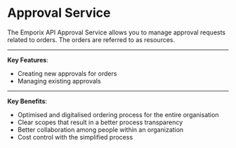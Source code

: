# Approval Service

The Emporix API Approval Service allows you to manage approval requests related to orders. The orders are referred to as resources.
***

**Key Features**:
* Creating new approvals for orders
* Managing existing approvals

***

**Key Benefits**:
* Optimised and digitalised ordering process for the entire organisation
* Clear scopes that result in a better process transparency
* Better collaboration among people within an organization
* Cost control with the simplified process